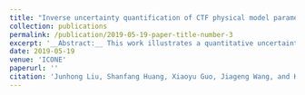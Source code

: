 ```yaml
---
title: "Inverse uncertainty quantification of CTF physical model parameters using Bayesian inference"
collection: publications
permalink: /publication/2019-05-19-paper-title-number-3
excerpt: '__Abstract:__ This work illustrates a quantitative uncertainty analysis of CTF, one thermal-hydraulics sub-channel code for nuclear engineering applications. [\[PDF\]](https://www.jstage.jst.go.jp/article/jsmeicone/2019.27/0/2019.27_1435/_article/-char/ja/)'
date: 2019-05-19
venue: 'ICONE'
paperurl: ''
citation: 'Junhong Liu, Shanfang Huang, Xiaoyu Guo, Jiageng Wang, and Kan Wang. "Inverse uncertainty quantification of CTF physical model parameters using Bayesian inference." In The Proceedings of the International Conference on Nuclear Engineering (ICONE) 2019.27, p. 1435. The Japan Society of Mechanical Engineers, 2019.'
---
```

